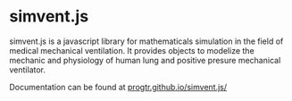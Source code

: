 simvent.js
==========

simvent.js is a javascript library for mathematicals simulation in the field of medical mechanical ventilation. It provides objects to modelize the mechanic and physiology of human lung and positive presure mechanical ventilator.

Documentation can be found at [progtr.github.io/simvent.js/](https://progrt.github.io/simvent.js/)
